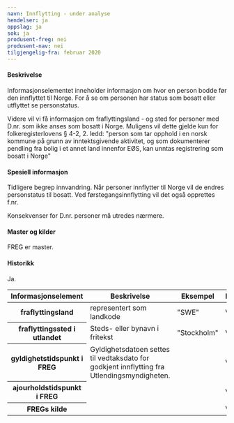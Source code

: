 ```yaml
---
navn: Innflytting - under analyse
hendelser: ja
oppslag: ja
sok: ja
produsent-freg: nei
produsent-nav: nei
tilgjengelig-fra: februar 2020
---
```


#### Beskrivelse

Informasjonselementet inneholder informasjon om hvor en person bodde før den innflyttet til Norge. For å se om personen har status som bosatt eller utflyttet se personstatus. 

Videre vil vi få informasjon om fraflyttingsland - og sted for personer med D.nr. som ikke anses som bosatt i Norge. Muligens vil dette gjelde kun for folkeregisterlovens § 4-2, 2. ledd: "person som tar opphold i en norsk kommune på grunn av inntektsgivende aktivitet, og som dokumenterer pendling fra bolig i et annet land innenfor EØS, kan unntas registrering som bosatt i Norge"

#### Spesiell informasjon

Tidligere begrep innvandring.
Når personer innflytter til Norge vil de endres personstatus til bosatt.
Ved førstegangsinnflytting vil det også opprettes f.nr.

Konsekvenser for D.nr. personer må utredes nærmere.

#### Master og kilder

FREG er master.

#### Historikk

Ja.

<table class="table">
  <thead>
    <tr>
      <th>Informasjonselement</th>
      <th>Beskrivelse</th>
      <th>Eksempel</th>
      <th>Kompletthet</th>
      <th>Kvalitet</th>
    </tr>
  </thead>
  
  <tbody>
    <tr>
      <th scope="row">fraflyttingsland</th>
      <td>representert som landkode</td>
      <td>"SWE"</td>
      <td>Valgfri</td>
      <td></td>
    </tr>
    <tr>
      <th scope="row">fraflyttingssted i utlandet</th>
      <td>Steds- eller bynavn i fritekst</td>
      <td>"Stockholm"</td>
      <td>Valgfri</td>
      <td></td>
    </tr>
    <tr>
      <th scope="row">gyldighetstidspunkt i FREG</th>
      <td>Gyldighetsdatoen settes til vedtaksdato for godkjent innflytting fra Utlendingsmyndigheten.</td>
      <td></td>
      <td>Valgfri</td>
      <td></td>
    </tr>
      <tr>
      <th scope="row">ajourholdstidspunkt i FREG</th>
      <td></td>
      <td></td>
      <td>Valgfri</td>
      <td></td>
    </tr>
    <tr>
      <th scope="row">FREGs kilde</th>
      <td></td>
      <td></td>
      <td>Valgfri</td>
      <td></td>
    </tr>
   </tbody>
</table>
